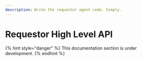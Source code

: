 ```yaml
---
description: Write the requestor agent code. Simply.
---
```


# Requestor High Level API

{% hint style="danger" %}
This documentation section is under development.
{% endhint %}

